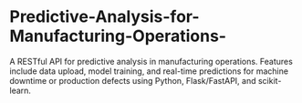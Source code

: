 # Predictive-Analysis-for-Manufacturing-Operations-
A RESTful API for predictive analysis in manufacturing operations. Features include data upload, model training, and real-time predictions for machine downtime or production defects using Python, Flask/FastAPI, and scikit-learn.
